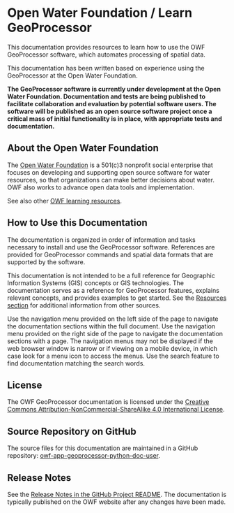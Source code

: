 # Open Water Foundation / Learn GeoProcessor #

This documentation provides resources to learn how to use the OWF GeoProcessor software,
which automates processing of spatial data.

This documentation has been written based on experience using the GeoProcessor at the Open Water Foundation.

**The GeoProcessor software is currently under development at the Open Water Foundation.
Documentation and tests are being published to facilitate collaboration and evaluation by potential software users.
The software will be published as an open source software project once a critical mass of initial functionality is
in place, with appropriate tests and documentation.**

## About the Open Water Foundation ##

The [Open Water Foundation](http://openwaterfoundation.org) is a 501(c)3 nonprofit social enterprise that focuses
on developing and supporting open source software for water resources, so that organizations can make better decisions about water.
OWF also works to advance open data tools and implementation.

See also other [OWF learning resources](http://learn.openwaterfoundation.org).

## How to Use this Documentation ##

The documentation is organized in order of information and tasks necessary to install and use the GeoProcessor software.
References are provided for GeoProcessor commands and spatial data formats that are supported by the software.

This documentation is not intended to be a full reference for Geographic Information Systems (GIS) concepts or GIS technologies.
The documentation serves as a reference for GeoProcessor features, explains relevant concepts,
and provides examples to get started.
See the [Resources section](resources) for additional information from other sources.

Use the navigation menu provided on the left side of the page to navigate the documentation sections within the full document.
Use the navigation menu provided on the right side of the page to navigate the documentation sections with a page.
The navigation menus may not be displayed if the web browser window is narrow or if viewing on a mobile device,
in which case look for a menu icon to access the menus.
Use the search feature to find documentation matching the search words.

## License ##

The OWF GeoProcessor documentation is licensed under the
[Creative Commons Attribution-NonCommercial-ShareAlike 4.0 International License](https://creativecommons.org/licenses/by-nc-sa/4.0).

## Source Repository on GitHub ##

The source files for this documentation are maintained in a GitHub repository:
[owf-app-geoprocessor-python-doc-user](https://github.com/OpenWaterFoundation/owf-app-geoprocessor-python-doc-user).

## Release Notes ##

See the [Release Notes in the GitHub Project README](https://github.com/OpenWaterFoundation/owf-app-geoprocessor-python-doc-user#release-notes).
The documentation is typically published on the OWF website after any changes have been made.

